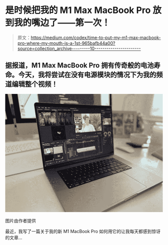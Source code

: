 # 是时候把我的 M1 Max MacBook Pro 放到我的嘴边了——第一次！

> 原文：<https://medium.com/codex/time-to-put-my-m1-max-macbook-pro-where-my-mouth-is-a-1st-965bafb44a00?source=collection_archive---------10----------------------->

## 据报道，M1 Max MacBook Pro 拥有传奇般的电池寿命。今天，我将尝试在没有电源模块的情况下为我的频道编辑整个视频！

![](img/8cab97d7b6f95def638d0ec9c53e85a7.png)

图片由作者提供

最近，我写了一篇关于我的新 M1 MacBook Pro 如何用它的让我每天都感到惊讶的文章…